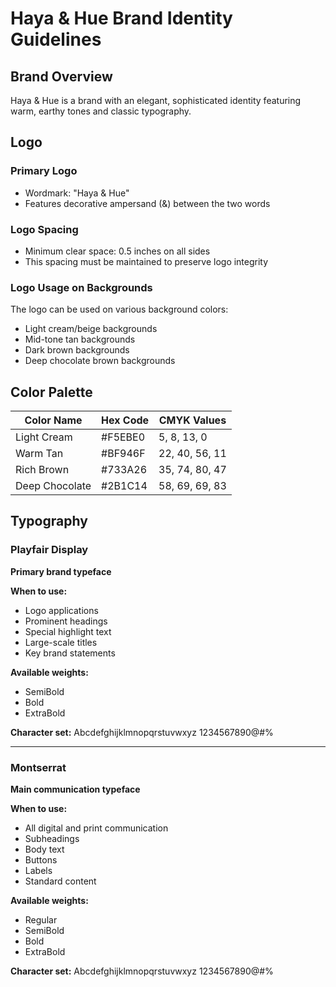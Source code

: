 # Haya & Hue Brand Identity Guidelines

## Brand Overview
Haya & Hue is a brand with an elegant, sophisticated identity featuring warm, earthy tones and classic typography.

## Logo

### Primary Logo
- Wordmark: "Haya & Hue"
- Features decorative ampersand (&) between the two words

### Logo Spacing
- Minimum clear space: 0.5 inches on all sides
- This spacing must be maintained to preserve logo integrity

### Logo Usage on Backgrounds
The logo can be used on various background colors:
- Light cream/beige backgrounds
- Mid-tone tan backgrounds
- Dark brown backgrounds
- Deep chocolate brown backgrounds

## Color Palette

| Color Name | Hex Code | CMYK Values |
|------------|----------|-------------|
| Light Cream | #F5EBE0 | 5, 8, 13, 0 |
| Warm Tan | #BF946F | 22, 40, 56, 11 |
| Rich Brown | #733A26 | 35, 74, 80, 47 |
| Deep Chocolate | #2B1C14 | 58, 69, 69, 83 |

## Typography

### Playfair Display
**Primary brand typeface**

**When to use:**
- Logo applications
- Prominent headings
- Special highlight text
- Large-scale titles
- Key brand statements

**Available weights:**
- SemiBold
- Bold
- ExtraBold

**Character set:** Abcdefghijklmnopqrstuvwxyz 1234567890@#%

---

### Montserrat
**Main communication typeface**

**When to use:**
- All digital and print communication
- Subheadings
- Body text
- Buttons
- Labels
- Standard content

**Available weights:**
- Regular
- SemiBold
- Bold
- ExtraBold

**Character set:** Abcdefghijklmnopqrstuvwxyz 1234567890@#%